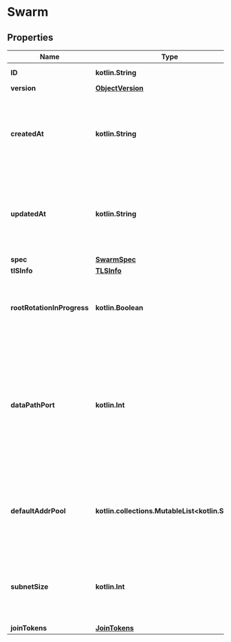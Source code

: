 
# Swarm

## Properties
| Name | Type | Description | Notes |
| ------------ | ------------- | ------------- | ------------- |
| **ID** | **kotlin.String** | The ID of the swarm. |  [optional] |
| **version** | [**ObjectVersion**](ObjectVersion.md) |  |  [optional] |
| **createdAt** | **kotlin.String** | Date and time at which the swarm was initialised in [RFC 3339](https://www.ietf.org/rfc/rfc3339.txt) format with nano-seconds.  |  [optional] |
| **updatedAt** | **kotlin.String** | Date and time at which the swarm was last updated in [RFC 3339](https://www.ietf.org/rfc/rfc3339.txt) format with nano-seconds.  |  [optional] |
| **spec** | [**SwarmSpec**](SwarmSpec.md) |  |  [optional] |
| **tlSInfo** | [**TLSInfo**](TLSInfo.md) |  |  [optional] |
| **rootRotationInProgress** | **kotlin.Boolean** | Whether there is currently a root CA rotation in progress for the swarm  |  [optional] |
| **dataPathPort** | **kotlin.Int** | DataPathPort specifies the data path port number for data traffic. Acceptable port range is 1024 to 49151. If no port is set or is set to 0, the default port (4789) is used.  |  [optional] |
| **defaultAddrPool** | **kotlin.collections.MutableList&lt;kotlin.String&gt;** | Default Address Pool specifies default subnet pools for global scope networks.  |  [optional] |
| **subnetSize** | **kotlin.Int** | SubnetSize specifies the subnet size of the networks created from the default subnet pool.  |  [optional] |
| **joinTokens** | [**JoinTokens**](JoinTokens.md) |  |  [optional] |



